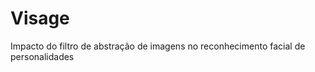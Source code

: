 Visage
======

 Impacto do filtro de abstração de imagens no reconhecimento facial de personalidades